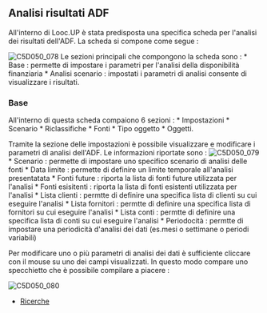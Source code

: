 ## Analisi risultati ADF

All'interno di Looc.UP è stata predisposta una specifica scheda per l'analisi dei risultati dell'ADF. La scheda si compone come segue : 

![C5D050_078](https://doc.smeup.com/immagini/MBDOC_OPE-C5D050_03/C5D050_078.png)
Le sezioni principali che compongono la scheda sono : 
 \* Base :  permette di impostare i parametri per l'analisi della disponibilità finanziaria
 \* Analisi scenario :  impostati i parametri di analisi consente di visualizzare i risultati.

### Base

All'interno di questa scheda compaiono 6 sezioni : 
 \* Impostazioni
 \* Scenario
 \* Riclassifiche
 \* Fonti
 \* Tipo oggetto
 \* Oggetti.

Tramite la sezione delle impostazioni è possibile visualizzare e modificare i parametri di analisi dell'ADF. Le informazioni riportate sono : 
![C5D050_079](https://doc.smeup.com/immagini/MBDOC_OPE-C5D050_03/C5D050_079.png) \* Scenario :  permette di impostare uno specifico scenario di analisi delle fonti
 \* Data limite :  permette di definire un limite temporale all'analisi presentatata
 \* Fonti future :  riporta la lista di fonti future utilizzata per l'analisi
 \* Fonti esisitenti :  riporta la lista di fonti esistenti utilizzata per l'analisi
 \* Lista clienti :  permtte di definire una specifica lista di clienti su cui eseguire l'analisi
 \* Lista fornitori :  permtte di definire una specifica lista di fornitori su cui eseguire l'analisi
 \* Lista conti :  permtte di definire una specifica lista di conti su cui eseguire l'analisi
 \* Periodocità :  permtte di impostare una periodicità d'analisi dei dati (es.mesi o settimane o periodi variabili)

Per modificare uno o più parametri di analisi dei dati è sufficiente cliccare con il mouse su uno dei campi visualizzati. In questo modo compare uno specchietto che è possibile compilare a piacere : 

![C5D050_080](https://doc.smeup.com/immagini/MBDOC_OPE-C5D050_03/C5D050_080.png)
- [Ricerche](Sorgenti/DOC_OPE/TA/B£AMO/B£_RIC)

